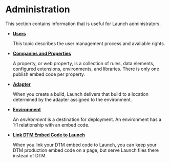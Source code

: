 # Administration

This section contains information that is useful for Launch administrators.

* [**Users**](users.md)

  This topic describes the user management process and available rights.

* [**Companies and Properties**](companies-and-properties.md)

  A property, or web property, is a collection of rules, data elements, configured extensions, environments, and libraries. There is only one publish embed code per property.

* [**Adapter**](adapters.md)

  When you create a build, Launch delivers that build to a location determined by the adapter assigned to the environment.

* [**Environment**](environments.md)

  An _environment_ is a destination for deployment. An environment has a 1:1 relationship with an embed code.

* [**Link DTM Embed Code to Launch**](link-dtm-embed-code.md)

  When you link your DTM embed code to Launch, you can keep your DTM production embed code on a page, but serve Launch files there instead of DTM.

